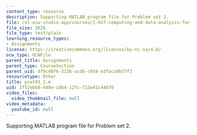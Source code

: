 ```yaml
---
content_type: resource
description: Supporting MATLAB program file for Problem set 2.
file: /ol-ocw-studio-app/courses/1-017-computing-and-data-analysis-for-environmental-applications-fall-2003/2f52ebb8448ec8b412fc712e41c44870_pset03_2.m
file_size: 3626
file_type: text/plain
learning_resource_types:
- Assignments
license: https://creativecommons.org/licenses/by-nc-sa/4.0/
ocw_type: OCWFile
parent_title: Assignments
parent_type: CourseSection
parent_uid: d79c48f6-313b-acdb-c954-e3faca9b77f3
resourcetype: Other
title: pset03_2.m
uid: 2f52ebb8-448e-c8b4-12fc-712e41c44870
video_files:
  video_thumbnail_file: null
video_metadata:
  youtube_id: null
---
```

Supporting MATLAB program file for Problem set 2.
